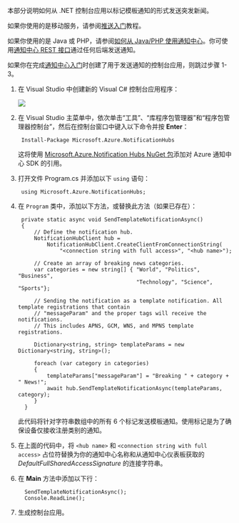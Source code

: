 
本部分说明如何从 .NET 控制台应用以标记模板通知的形式发送突发新闻。

如果你使用的是移动服务，请参阅[推送入门](/documentation/articles/mobile-services-dotnet-backend-windows-universal-dotnet-get-started-push/)教程。

如果你使用的是 Java 或 PHP，请参阅[如何从 Java/PHP 使用通知中心](/documentation/articles/notification-hubs-java-push-notification-tutorial/)。你可使用[通知中心 REST 接口](http://msdn.microsoft.com/library/windowsazure/dn223264.aspx)通过任何后端发送通知。

如果你在完成[通知中心入门][get-started]时创建了用于发送通知的控制台应用，则跳过步骤 1-3。

1. 在 Visual Studio 中创建新的 Visual C# 控制台应用程序： 

   	![][13]

2. 在 Visual Studio 主菜单中，依次单击“工具”、“库程序包管理器”和“程序包管理器控制台”，然后在控制台窗口中键入以下命令并按 **Enter**：

        Install-Package Microsoft.Azure.NotificationHubs
 	
	这将使用 <a href="http://www.nuget.org/packages/Microsoft.Azure.NotificationHubs/">Microsoft.Azure.Notification Hubs NuGet 包</a>添加对 Azure 通知中心 SDK 的引用。

3. 打开文件 Program.cs 并添加以下 `using` 语句：

        using Microsoft.Azure.NotificationHubs;

4. 在 `Program` 类中，添加以下方法，或替换此方法（如果已存在）：

        private static async void SendTemplateNotificationAsync()
        {
			// Define the notification hub.
		    NotificationHubClient hub = 
				NotificationHubClient.CreateClientFromConnectionString(
					"<connection string with full access>", "<hub name>");

            // Create an array of breaking news categories.
            var categories = new string[] { "World", "Politics", "Business", 
											"Technology", "Science", "Sports"};

            // Sending the notification as a template notification. All template registrations that contain 
			// "messageParam" and the proper tags will receive the notifications. 
			// This includes APNS, GCM, WNS, and MPNS template registrations.

            Dictionary<string, string> templateParams = new Dictionary<string, string>();

            foreach (var category in categories)
            {
                templateParams["messageParam"] = "Breaking " + category + " News!";            
                await hub.SendTemplateNotificationAsync(templateParams, category);
            }
		 }

	此代码将针对字符串数组中的所有 6 个标记发送模板通知。使用标记是为了确保设备仅接收注册类别的通知。

6. 在上面的代码中，将 `<hub name>` 和 `<connection string with full access>` 占位符替换为你的通知中心名称和从通知中心仪表板获取的 *DefaultFullSharedAccessSignature* 的连接字符串。

7. 在 **Main** 方法中添加以下行：

         SendTemplateNotificationAsync();
		 Console.ReadLine();

8. 生成控制台应用。

<!-- Anchors -->
[From a console app]: #console
[From Mobile Services]: #mobile-services
[Run the app and generate notifications]: #test-app

<!-- Images. -->
[13]: ./media/notification-hubs-back-end/notification-hub-create-console-app.png

[15]: ./media/notification-hubs-back-end/notification-hub-scheduler1.png
[16]: ./media/notification-hubs-back-end/notification-hub-scheduler2.png

<!-- URLs. -->
[get-started]: /documentation/articles/notification-hubs-windows-store-dotnet-get-started-wns-push-notification/

[wns object]: http://go.microsoft.com/fwlink/p/?LinkId=260591
[Notification Hubs Guidance]: http://msdn.microsoft.com/library/jj927170.aspx
[Notification Hubs How-To for Windows Store]: http://msdn.microsoft.com/library/jj927172.aspx
[Notification Hubs REST interface]: http://msdn.microsoft.com/library/windowsazure/dn223264.aspx

<!---HONumber=Mooncake_0104_2016-->
